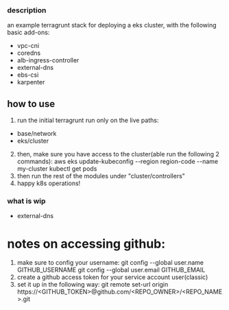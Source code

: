 ### description

an example terragrunt stack for deploying a eks cluster, with the following basic add-ons:
* vpc-cni
* coredns
* alb-ingress-controller
* external-dns
* ebs-csi
* karpenter


## how to use
1. run the initial terragrunt run only on the live paths:
* base/network
* eks/cluster
2. then, make sure you have access to the cluster(able run the following 2 commands):
aws eks update-kubeconfig --region region-code --name my-cluster
kubectl get pods
3. then run the rest of the modules under "cluster/controllers"
4. happy k8s operations!


### what is wip
* external-dns


# notes on accessing github:
1. make sure to config your username:
git config --global user.name GITHUB_USERNAME
git config --global user.email GITHUB_EMAIL
2. create a github access token for your service account user(classic)
3. set it up in the following way:
git remote set-url origin https://<GITHUB_TOKEN>@github.com/<REPO_OWNER>/<REPO_NAME>.git